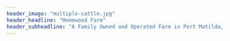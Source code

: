 ```yaml
---
header_image: "multiple-cattle.jpg"
header_headline: "Homewood Farm"
header_subheadline: "A Family Owned and Operated Farm in Port Matilda, PA"
---
```

